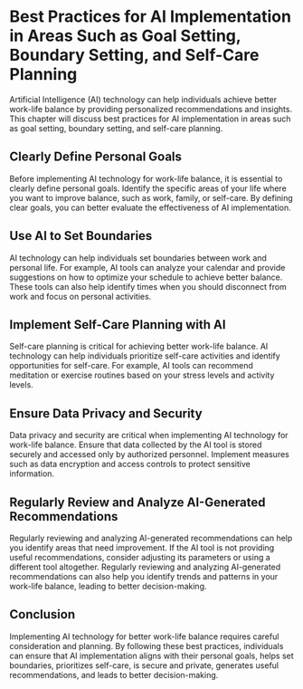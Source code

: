 Best Practices for AI Implementation in Areas Such as Goal Setting, Boundary Setting, and Self-Care Planning
==============================================================================================================================================================

Artificial Intelligence (AI) technology can help individuals achieve better work-life balance by providing personalized recommendations and insights. This chapter will discuss best practices for AI implementation in areas such as goal setting, boundary setting, and self-care planning.

Clearly Define Personal Goals
-----------------------------

Before implementing AI technology for work-life balance, it is essential to clearly define personal goals. Identify the specific areas of your life where you want to improve balance, such as work, family, or self-care. By defining clear goals, you can better evaluate the effectiveness of AI implementation.

Use AI to Set Boundaries
------------------------

AI technology can help individuals set boundaries between work and personal life. For example, AI tools can analyze your calendar and provide suggestions on how to optimize your schedule to achieve better balance. These tools can also help identify times when you should disconnect from work and focus on personal activities.

Implement Self-Care Planning with AI
------------------------------------

Self-care planning is critical for achieving better work-life balance. AI technology can help individuals prioritize self-care activities and identify opportunities for self-care. For example, AI tools can recommend meditation or exercise routines based on your stress levels and activity levels.

Ensure Data Privacy and Security
--------------------------------

Data privacy and security are critical when implementing AI technology for work-life balance. Ensure that data collected by the AI tool is stored securely and accessed only by authorized personnel. Implement measures such as data encryption and access controls to protect sensitive information.

Regularly Review and Analyze AI-Generated Recommendations
---------------------------------------------------------

Regularly reviewing and analyzing AI-generated recommendations can help you identify areas that need improvement. If the AI tool is not providing useful recommendations, consider adjusting its parameters or using a different tool altogether. Regularly reviewing and analyzing AI-generated recommendations can also help you identify trends and patterns in your work-life balance, leading to better decision-making.

Conclusion
----------

Implementing AI technology for better work-life balance requires careful consideration and planning. By following these best practices, individuals can ensure that AI implementation aligns with their personal goals, helps set boundaries, prioritizes self-care, is secure and private, generates useful recommendations, and leads to better decision-making.
